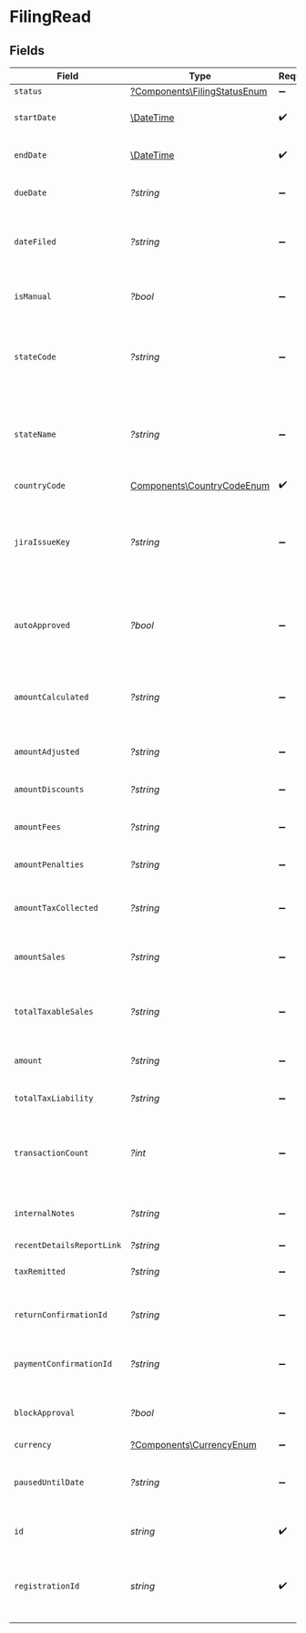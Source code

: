 # FilingRead


## Fields

| Field                                                                                     | Type                                                                                      | Required                                                                                  | Description                                                                               |
| ----------------------------------------------------------------------------------------- | ----------------------------------------------------------------------------------------- | ----------------------------------------------------------------------------------------- | ----------------------------------------------------------------------------------------- |
| `status`                                                                                  | [?Components\FilingStatusEnum](../../Models/Components/FilingStatusEnum.md)               | :heavy_minus_sign:                                                                        | N/A                                                                                       |
| `startDate`                                                                               | [\DateTime](https://www.php.net/manual/en/class.datetime.php)                             | :heavy_check_mark:                                                                        | The start date of the filing period.                                                      |
| `endDate`                                                                                 | [\DateTime](https://www.php.net/manual/en/class.datetime.php)                             | :heavy_check_mark:                                                                        | The end date of the filing period.                                                        |
| `dueDate`                                                                                 | *?string*                                                                                 | :heavy_minus_sign:                                                                        | The due date of the filing.                                                               |
| `dateFiled`                                                                               | *?string*                                                                                 | :heavy_minus_sign:                                                                        | The date the filing was completed, if applicable.                                         |
| `isManual`                                                                                | *?bool*                                                                                   | :heavy_minus_sign:                                                                        | Indicates if the filing was done manually.                                                |
| `stateCode`                                                                               | *?string*                                                                                 | :heavy_minus_sign:                                                                        | The code of the state associated with the filing (e.g., IA, NY).                          |
| `stateName`                                                                               | *?string*                                                                                 | :heavy_minus_sign:                                                                        | The name of the state associated with the filing<br/>        (e.g., Iowa, New York).      |
| `countryCode`                                                                             | [Components\CountryCodeEnum](../../Models/Components/CountryCodeEnum.md)                  | :heavy_check_mark:                                                                        | N/A                                                                                       |
| `jiraIssueKey`                                                                            | *?string*                                                                                 | :heavy_minus_sign:                                                                        | The associated JIRA issue key for tracking the filing,<br/>        if available. Can be null. |
| `autoApproved`                                                                            | *?bool*                                                                                   | :heavy_minus_sign:                                                                        | Indicates if the filing was auto-approved. Defaults to false.                             |
| `amountCalculated`                                                                        | *?string*                                                                                 | :heavy_minus_sign:                                                                        | The calculated amount for the filing. Defaults to 0.00.                                   |
| `amountAdjusted`                                                                          | *?string*                                                                                 | :heavy_minus_sign:                                                                        | Adjusted amount, if any.                                                                  |
| `amountDiscounts`                                                                         | *?string*                                                                                 | :heavy_minus_sign:                                                                        | Discounts applied to the filing.                                                          |
| `amountFees`                                                                              | *?string*                                                                                 | :heavy_minus_sign:                                                                        | Discounts applied to the amount.                                                          |
| `amountPenalties`                                                                         | *?string*                                                                                 | :heavy_minus_sign:                                                                        | Penalties applied to the filing.                                                          |
| `amountTaxCollected`                                                                      | *?string*                                                                                 | :heavy_minus_sign:                                                                        | Total tax collected during the filing period.                                             |
| `amountSales`                                                                             | *?string*                                                                                 | :heavy_minus_sign:                                                                        | Total sales amount during the filing period.                                              |
| `totalTaxableSales`                                                                       | *?string*                                                                                 | :heavy_minus_sign:                                                                        | Total taxable amount during the filing period.                                            |
| `amount`                                                                                  | *?string*                                                                                 | :heavy_minus_sign:                                                                        | Final amount due for the filing.                                                          |
| `totalTaxLiability`                                                                       | *?string*                                                                                 | :heavy_minus_sign:                                                                        | Total tax liability for the filing.                                                       |
| `transactionCount`                                                                        | *?int*                                                                                    | :heavy_minus_sign:                                                                        | Total number of transactions associated with the filing.                                  |
| `internalNotes`                                                                           | *?string*                                                                                 | :heavy_minus_sign:                                                                        | Notes or comments related to the filing.                                                  |
| `recentDetailsReportLink`                                                                 | *?string*                                                                                 | :heavy_minus_sign:                                                                        | N/A                                                                                       |
| `taxRemitted`                                                                             | *?string*                                                                                 | :heavy_minus_sign:                                                                        | The amount of tax remitted.                                                               |
| `returnConfirmationId`                                                                    | *?string*                                                                                 | :heavy_minus_sign:                                                                        | Return confirmation ID, if applicable.                                                    |
| `paymentConfirmationId`                                                                   | *?string*                                                                                 | :heavy_minus_sign:                                                                        | Payment confirmation ID, if applicable.                                                   |
| `blockApproval`                                                                           | *?bool*                                                                                   | :heavy_minus_sign:                                                                        | Indicates if the filing can be approved.                                                  |
| `currency`                                                                                | [?Components\CurrencyEnum](../../Models/Components/CurrencyEnum.md)                       | :heavy_minus_sign:                                                                        | N/A                                                                                       |
| `pausedUntilDate`                                                                         | *?string*                                                                                 | :heavy_minus_sign:                                                                        | Indicates the date when filing will be unpaused.                                          |
| `id`                                                                                      | *string*                                                                                  | :heavy_check_mark:                                                                        | Unique identifier for the filing.                                                         |
| `registrationId`                                                                          | *string*                                                                                  | :heavy_check_mark:                                                                        | Identifier for the registration associated with the filing.                               |